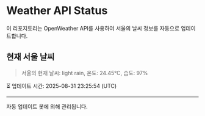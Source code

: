 
# Weather API Status

이 리포지토리는 OpenWeather API를 사용하여 서울의 날씨 정보를 자동으로 업데이트합니다.

## 현재 서울 날씨
> 서울의 현재 날씨: light rain, 온도: 24.45°C, 습도: 97%

⏳ 업데이트 시간: 2025-08-31 23:25:54 (UTC)

---
자동 업데이트 봇에 의해 관리됩니다.
